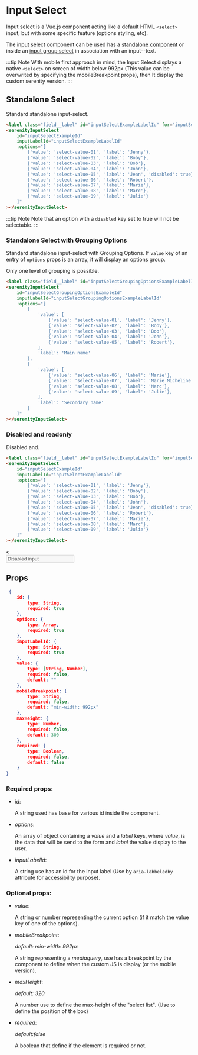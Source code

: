 # Input Select

Input select is a Vue.js component acting like a default HTML `<select>` input, but with some specific feature (options styling, etc).

The input select component can be used has a [standalone component](#standalone-select) or inside an [input group select](#input-group-select) in association with an input--text.

:::tip Note
With mobile first approach in mind, the Input Select displays a native `<select>` on screen of width below 992px (This value can be overwrited by specifying the mobileBreakpoint props), then It display the custom serenity version.
:::

## Standalone Select

Standard standalone input-select.

<div class="sd-example">
    <Example-InputSelect></Example-InputSelect>
</div>

```html
<label class="field__label" id="inputSelectExampleLabelId" for="inputSelectExampleId">Default Input Select:</label>
<serenityInputSelect
    id="inputSelectExampleId"
    inputLabelId="inputSelectExampleLabelId"
    :options="[
        {'value': 'select-value-01', 'label': 'Jenny'},
        {'value': 'select-value-02', 'label': 'Boby'},
        {'value': 'select-value-03', 'label': 'Bob'},
        {'value': 'select-value-04', 'label': 'John'},
        {'value': 'select-value-05', 'label': 'Jean', 'disabled': true},
        {'value': 'select-value-06', 'label': 'Robert'},
        {'value': 'select-value-07', 'label': 'Marie'},
        {'value': 'select-value-08', 'label': 'Marc'},
        {'value': 'select-value-09', 'label': 'Julie'}
    ]"
></serenityInputSelect>
```

:::tip Note
Note that an option with a `disabled` key set to true will not be selectable.
:::

### Standalone Select with Grouping Options

Standard standalone input-select with Grouping Options. If `value` key of an entry of `options` props is an array, it will display an options group.

Only one level of grouping is possible.

<div class="sd-example">
    <Example-InputSelectGroupingOptions></Example-InputSelectGroupingOptions>
</div>

```html
<label class="field__label" id="inputSelectGroupingOptionsExampleLabelId" for="inputSelectGroupingOptionsExampleId">Default Input Select:</label>
<serenityInputSelect
    id="inputSelectGroupingOptionsExampleId"
    inputLabelId="inputSelectGroupingOptionsExampleLabelId"
    :options="[
        {
            'value': [
                {'value': 'select-value-01', 'label': 'Jenny'},
                {'value': 'select-value-02', 'label': 'Boby'},
                {'value': 'select-value-03', 'label': 'Bob'},
                {'value': 'select-value-04', 'label': 'John'},
                {'value': 'select-value-05', 'label': 'Robert'},
            ],
            'label': 'Main name'
        },
        {
            'value': [
                {'value': 'select-value-06', 'label': 'Marie'},
                {'value': 'select-value-07', 'label': 'Marie Micheline'},
                {'value': 'select-value-08', 'label': 'Marc'},
                {'value': 'select-value-09', 'label': 'Julie'},
            ],
            'label': 'Secondary name'
        }
    ]"
></serenityInputSelect>
```

### Disabled and readonly

Disabled and.

<div class="sd-example">
    <Example-InputSelectDisabled></Example-InputSelectDisabled>
</div>

```html
<label class="field__label" id="inputSelectExampleLabelId" for="inputSelectExampleId">Default Input Select:</label>
<serenityInputSelect
    id="inputSelectExampleId"
    inputLabelId="inputSelectExampleLabelId"
    :options="[
        {'value': 'select-value-01', 'label': 'Jenny'},
        {'value': 'select-value-02', 'label': 'Boby'},
        {'value': 'select-value-03', 'label': 'Bob'},
        {'value': 'select-value-04', 'label': 'John'},
        {'value': 'select-value-05', 'label': 'Jean', 'disabled': true},
        {'value': 'select-value-06', 'label': 'Robert'},
        {'value': 'select-value-07', 'label': 'Marie'},
        {'value': 'select-value-08', 'label': 'Marc'},
        {'value': 'select-value-09', 'label': 'Julie'}
    ]"
></serenityInputSelect>
```


<div class="sd-example">
    <div class="field">
        <
    </div>
    <div class="field">
        <input class="input--text" disabled value="Disabled input">
    </div>
</div>

## Props

```json
 {
    id: {
        type: String,
        required: true
    },
    options: {
        type: Array,
        required: true
    },
    inputLabelId: {
        type: String,
        required: true
    },
    value: {
        type: [String, Number],
        required: false,
        default: ""
    },
    mobileBreakpoint: {
        type: String,
        required: false,
        default: "min-width: 992px"
    },
    maxHeight: {
        type: Number,
        required: false,
        default: 300
    },
    required: {
        type: Boolean,
        required: false,
        default: false
    }
}
```

### Required props:

* *id*:

    A string used has base for various id inside the component.

* *options*:

    An array of object containing a *value* and a *label* keys, where *value*, is the data that will be send to the form and *label* the value display to the user.

* *inputLabelId*:

    A string use has an id for the input label (Use by `aria-labbeledby` attribute for accessibility purpose).

### Optional props:

* *value*:

    A string or number representing the current option (if it match the value key of one of the options).

* *mobileBreakpoint*:

    *default: min-width: 992px*

    A string representing a *mediaquery*, use has a breakpoint by the component to define when the custom JS is display (or the mobile version).

* *maxHeight*:

    *default: 320*

    A number use to define the max-height of the "select list". (Use to define the position of the box)

* *required*:

    *default:false*

    A boolean that define if the element is required or not.
